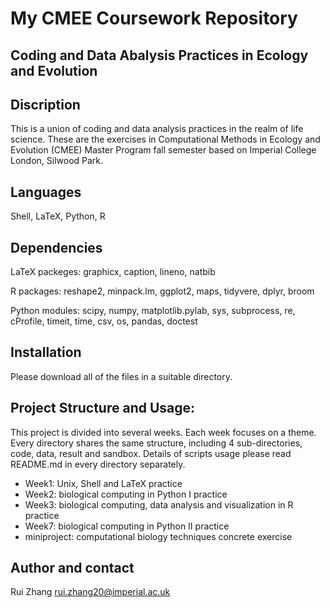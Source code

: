 # My CMEE Coursework Repository

## Coding and Data Abalysis Practices in Ecology and Evolution
## Discription
This is a union of coding and data analysis practices in the realm of life science. These are the exercises in Computational Methods in Ecology and Evolution (CMEE) Master Program fall semester based on Imperial College London, Silwood Park.

## Languages
Shell, LaTeX, Python, R

## Dependencies
LaTeX packeges: graphicx, caption, lineno, natbib


R packages: reshape2, minpack.lm, ggplot2, maps, tidyvere, dplyr, broom


Python modules: scipy, numpy, matplotlib.pylab, sys, subprocess, re, cProfile, timeit, time, csv, os, pandas, doctest

## Installation
Please download all of the files in a suitable directory.

## Project Structure and Usage: 
This project is divided into several weeks. Each week focuses on a theme. Every directory shares the same structure, including 4 sub-directories, code, data, result and sandbox. Details of scripts usage please read README.md in every directory separately.
- Week1: Unix, Shell and LaTeX practice
- Week2: biological computing in Python I practice
- Week3: biological computing, data analysis and visualization in R practice
- Week7: biological computing in Python II practice
- miniproject: computational biology techniques concrete exercise

## Author and contact
Rui Zhang   rui.zhang20@imperial.ac.uk